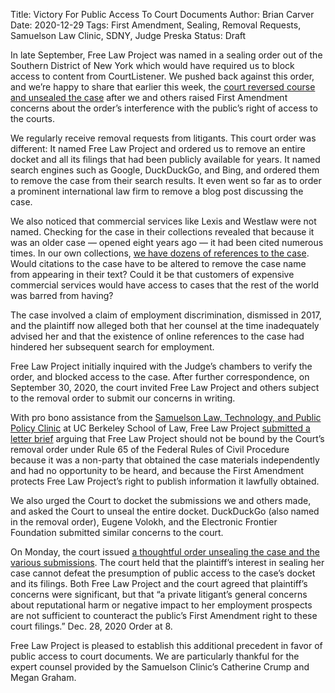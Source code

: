 Title: Victory For Public Access To Court Documents
Author: Brian Carver
Date: 2020-12-29
Tags: First Amendment, Sealing, Removal Requests, Samuelson Law Clinic, SDNY, Judge Preska
Status: Draft


In late September, Free Law Project was named in a sealing order out of the Southern District of New York which would have required us to block access to content from CourtListener. We pushed back against this order, and we’re happy to share that earlier this week, the [court reversed course and unsealed the case][unseal] after we and others raised First Amendment concerns about the order’s interference with the public’s right of access to the courts.

We regularly receive removal requests from litigants. This court order was different: It named Free Law Project and ordered us to remove an entire docket and all its filings that had been publicly available for years. It named search engines such as Google, DuckDuckGo, and Bing, and ordered them to remove the case from their search results. It even went so far as to order a prominent international law firm to remove a blog post discussing the case.

We also noticed that commercial services like Lexis and Westlaw were not named. Checking for the case in their collections revealed that because it was an older case — opened eight years ago — it had been cited numerous times. In our own collections, [we have dozens of references to the case][refs]. Would citations to the case have to be altered to remove the case name from appearing in their text? Could it be that customers of expensive commercial services would have access to cases that the rest of the world was barred from having?

The case involved a claim of employment discrimination, dismissed in 2017, and the plaintiff now alleged both that her counsel at the time inadequately advised her and that the existence of online references to the case had hindered her subsequent search for employment.

Free Law Project initially inquired with the Judge’s chambers to verify the order, and blocked access to the case. After further correspondence, on September 30, 2020, the court invited Free Law Project and others subject to the removal order to submit our concerns in writing.

With pro bono assistance from the [Samuelson Law, Technology, and Public Policy Clinic][sam] at UC Berkeley School of Law, Free Law Project [submitted a letter brief][brief] arguing that Free Law Project should not be bound by the Court’s removal order under Rule 65 of the Federal Rules of Civil Procedure because it was a non-party that obtained the case materials independently and had no opportunity to be heard, and because the First Amendment protects Free Law Project’s right to publish information it lawfully obtained.

We also urged the Court to docket the submissions we and others made, and asked the Court to unseal the entire docket. DuckDuckGo (also named in the removal order), Eugene Volokh, and the Electronic Frontier Foundation submitted similar concerns to the court.

On Monday, the court issued [a thoughtful order unsealing the case and the various submissions][unseal]. The court held that the plaintiff’s interest in sealing her case cannot defeat the presumption of public access to the case’s docket and its filings. Both Free Law Project and the court agreed that plaintiff’s concerns were significant, but that “a private litigant’s general concerns about reputational harm or negative impact to her employment prospects are not sufficient to counteract the public’s First Amendment right to these court filings.” Dec. 28, 2020 Order at 8.

Free Law Project is pleased to establish this additional precedent in favor of public access to court documents. We are particularly thankful for the expert counsel provided by the Samuelson Clinic’s Catherine Crump and Megan Graham.


[unseal]: https://www.courtlistener.com/docket/5424004/99/allen-v-chanel-inc/
[refs]: https://www.courtlistener.com/?q=%22allen%20chanel%22~3&type=r&order_by=score%20desc
[sam]: https://www.law.berkeley.edu/experiential/clinics/samuelson-law-technology-public-policy-clinic/
[brief]: {static}/pdf/letters/letter-from-flp-re-removal-order-12cv6758.pdf